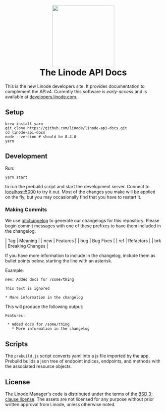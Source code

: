 <h1 align="center">
  <img src="https://www.linode.com/media/images/logos/diagonal/light/linode-logo_diagonal_light_medium.png" width="200" />
  <br />
  The Linode API Docs
</h1>

This is the new Linode developers site. It provides documentation to complement the APIv4.
Currently this software is *early-access* and is available at [developers.linode.com](https://developers.linode.com).

## Setup

    brew install yarn
    git clone https://github.com/linode/linode-api-docs.git
    cd linode-api-docs
    node --version # should be 8.4.0
    yarn

## Development

Run:

    yarn start

to run the prebuild script and start the development server. Connect to
[localhost:5000](https://localhost:5000) to try it out. Most of the changes you
make will be applied on the fly, but you may occasionally find that you have to
restart it.

### Making Commits

We use [gitchangelog](https://github.com/vaab/gitchangelog) to generate our
changelogs for this repository.  Please begin commit messages with one of these
prefixes to have them included in the changelog:

| Tag | Meaning |
| new | Features |
| bug | Bug Fixes |
| ref | Refactors |
| brk | Breaking Changes |

If you have more information to include in the changelog, include them as bullet
points below, starting the line with an asterisk.

Example:

```bash
new: Added docs for /some/thing

This text is ignored

* More information in the changelog
```

This will produce the following output:

```
Features:

 * Added docs for /some/thing
   * More information in the changelog
```

## Scripts

The `prebuild.js` script converts yaml into a js file imported by the app. 
Prebuild builds a json tree of endpoint indices, endpoints, and methods with 
the associated resource objects.

## License

The Linode Manager's code is distributed under the terms of the [BSD 3-clause
license](https://github.com/linode/manager/blob/master/LICENSE). The assets are
not licensed for any purpose without prior written approval from Linode, unless
otherwise noted.
